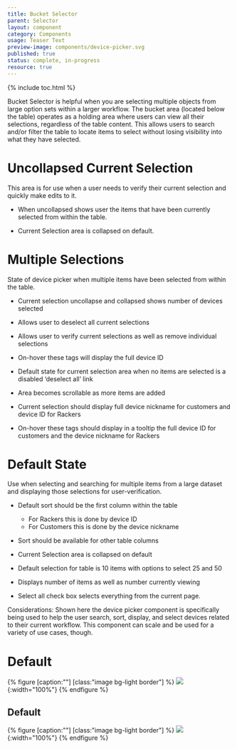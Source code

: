 ```yaml
---
title: Bucket Selector
parent: Selector
layout: component
category: Components
usage: Teaser Text
preview-image: components/device-picker.svg
published: true
status: complete, in-progress
resource: true
---
```


{% include toc.html %}

Bucket Selector is helpful when you are selecting multiple objects from large
option sets within a larger workflow. The bucket area (located below the table)
operates as a holding area where users can view all their selections,
regardless of the table content. This allows users to search and/or filter the
table to locate items to select without losing visibility into what they have
selected.

# Uncollapsed Current Selection

This area is for use when a user needs to verify their current selection and
quickly make edits to it.

-   When uncollapsed shows user the items that have been currently selected
  from within the table.

-   Current Selection area is collapsed on default.

# Multiple Selections

State of device picker when multiple items have been selected from within the
table.

-   Current selection uncollapse and collapsed shows number of devices selected

-   Allows user to deselect all current selections

-   Allows user to verify current selections as well as remove individual
  selections

-   On-hover these tags will display the full device ID

-   Default state for current selection area when no items are selected is a
  disabled ‘deselect all’ link

-   Area becomes scrollable as more items are added

-   Current selection should display full device nickname for customers and
  device ID for Rackers

-   On-hover these tags should display in a tooltip the full device ID for
  customers and the device nickname for Rackers

# Default State

Use when selecting and searching for multiple items from a large dataset and
displaying those selections for user-verification.

-   Default sort should be the first column within the table

    - For Rackers this is done by device ID
    - For Customers this is done by the device nickname

-   Sort should be available for other table columns

-   Current Selection area is collapsed on default

-   Default selection for table is 10 items with options to select 25 and 50

-   Displays number of items as well as number currently viewing

-   Select all check box selects everything from the current page.

Considerations: Shown here the device picker component is specifically being
used to help the user search, sort, display, and select devices related to
their current workflow. This component can scale and be used for a variety of
use cases, though.

# Default

{% figure [caption:""] [class:"image bg-light border"] %}
![]({{site.cdn_url}}/img/components/device-picker.svg){:width="100%"}
{% endfigure %}

## Default
{% figure [caption:""] [class:"image bg-light border"] %}
![]({{site.cdn_url}}/img/components/device-picker-selected.svg){:width="100%"}
{% endfigure %}
